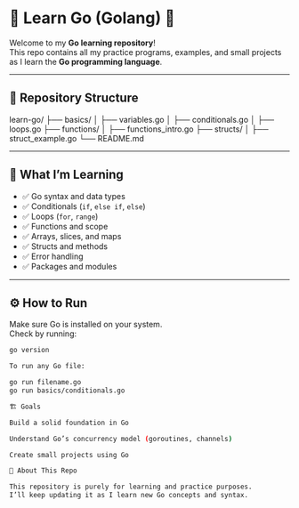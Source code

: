 # 🐹 Learn Go (Golang) 🚀

Welcome to my **Go learning repository**!  
This repo contains all my practice programs, examples, and small projects as I learn the **Go programming language**.

---

## 📂 Repository Structure
learn-go/
├── basics/
│ ├── variables.go
│ ├── conditionals.go
│ ├── loops.go
├── functions/
│ ├── functions_intro.go
├── structs/
│ ├── struct_example.go
└── README.md


---

## 🧠 What I’m Learning

- ✅ Go syntax and data types  
- ✅ Conditionals (`if`, `else if`, `else`)  
- ✅ Loops (`for`, `range`)  
- ✅ Functions and scope  
- ✅ Arrays, slices, and maps  
- ✅ Structs and methods  
- ✅ Error handling  
- ✅ Packages and modules  

---

## ⚙️ How to Run

Make sure Go is installed on your system.  
Check by running:
```bash
go version

To run any Go file:

go run filename.go
go run basics/conditionals.go

🏗️ Goals

Build a solid foundation in Go

Understand Go’s concurrency model (goroutines, channels)

Create small projects using Go

🌟 About This Repo

This repository is purely for learning and practice purposes.
I’ll keep updating it as I learn new Go concepts and syntax.
